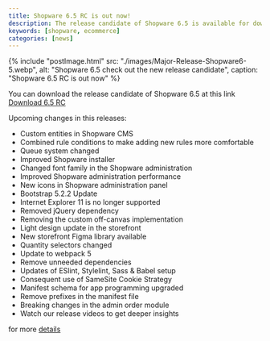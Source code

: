 ```yaml
---
title: Shopware 6.5 RC is out now!
description: The release candidate of Shopware 6.5 is available for download.
keywords: [shopware, ecommerce]
categories: [news]
---
```


{% include "postImage.html" src: "./images/Major-Release-Shopware6-5.webp", alt: "Shopware 6.5 check out the new release candidate", caption: "Shopware 6.5 RC is out now" %}

You can download the release candidate of Shopware 6.5 at this link [Download 6.5 RC](https://github.com/shopware/platform/releases/tag/v6.5.0.0-rc1?ref=shopwaredaily)

Upcoming changes in this releases:

* Custom entities in Shopware CMS
* Combined rule conditions to make adding new rules more comfortable
* Queue system changed
* Improved Shopware installer
* Changed font family in the Shopware administration
* Improved Shopware administration performance
* New icons in Shopware administration panel
* Bootstrap 5.2.2 Update
* Internet Explorer 11 is no longer supported
* Removed jQuery dependency
* Removing the custom off-canvas implementation
* Light design update in the storefront
* New storefront Figma library available
* Quantity selectors changed
* Update to webpack 5
* Remove unneeded dependencies
* Updates of ESlint, Stylelint, Sass & Babel setup
* Consequent use of SameSite Cookie Strategy
* Manifest schema for app programming upgraded
* Remove prefixes in the manifest file
* Breaking changes in the admin order module
* Watch our release videos to get deeper insights

for more [details](https://www.shopware.com/en/news/shopware-6-5-release-candidate?ref=shopwaredaily)
